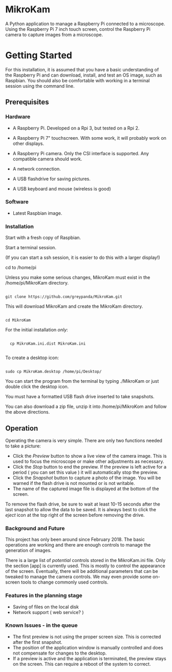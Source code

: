 # MikroKam
A Python application to manage a Raspberry Pi connected to a microscope.
Using the Raspberry Pi 7 inch touch screen, control the Raspberry Pi camera to capture images from a microscope.

# Getting Started
For this installation, it is assumed that you have a basic understanding of the Raspberry Pi and can download, install, and test an OS image, such as Raspbian. You should also be comfortable with working in a terminal session using the command line.

## Prerequisites

### Hardware
* A Raspberry Pi. Developed on a Rpi 3, but tested on a Rpi 2.
  
* A Raspberry Pi 7" touchscreen. With some work, it will probably work on other displays.
  
* A Raspberry Pi camera. Only the CSI interface is supported. Any compatible camera should work.
  
* A network connection.
* A USB flashdrive for saving pictures.
* A USB keyboard and mouse (wireless is good)

### Software
* Latest Raspbian image.
### Installation

Start with a fresh copy of Raspbian.

Start a terminal session.

(If you can start a ssh session, it is easier to do this with a larger display!)

cd to /home/pi

Unless you make some serious changes, MikroKam must exist in the /home/pi/MikroKam directory.

<code>
git clone https://github.com/greypanda/MikroKam.git
</code>

This will download MikroKam and create the MikroKam directory.

<code>
cd MikroKam
</code>

For the initial installation *only*:

<code>
  cp MikroKam.ini.dist MikroKam.ini
 </code>
 
To create a desktop icon:

<code>
sudo cp MikroKam.desktop /home/pi/Desktop/
</code>


You can start the program from the terminal by typing ./MikroKam or just double click the desktop icon.

You must have a formatted USB flash drive inserted to take snapshots.

You can also download a zip file, unzip it into /home/pi/MikroKom and follow the above directions.
## Operation
Operating the camera is very simple. There are only two functions needed to take a picture:
* Click the *Preview* button to show a live view of the camera image. This is used to focus the microscope or make other adjustments as necessary.
* Click the *Stop* button to end the preview. If the preview is left active for a period ( you can set this value ) it will automatically stop the preview.
* Click the *Snapshot* button to capture a photo of the image. You will be warned if the flash drive is not mounted or is not writable. 
* The name of the captured image file is displayed at the bottom of the screen.

To remove the flash drive, be sure to wait at least 10-15 seconds after the last snapshot to allow the data to be saved. It is always best to click the *eject* icon at the top right of the screen before removing the drive.

### Background and Future
This project has only been around since February 2018. The basic operations are working and there are enough controls to manage the generation of images. 

There is a large list of *potential* controls stored in the MikroKam.ini file. Only the section [app] is currently used. This is mostly to control the appearance of the screen. Eventually, there will be additional parameters that can be tweaked to manage the camera controls. We may even provide some on-screen tools to change commonly used controls.

### Features in the planning stage
* Saving of files on the local disk
* Network support ( web service? )
### Known Issues - in the queue
* The first preview is not using the proper screen size. This is corrected after the first snapshot.
* The position of the application window is manually controlled and does not compensate for changes to the desktop.
* If a preview is active and the application is terminated, the preview stays on the screen. This can require a reboot of the system to correct.

